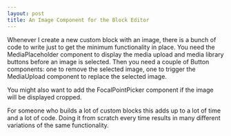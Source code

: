 ```yaml
---
layout: post
title: An Image Component for the Block Editor
---
```

Whenever I create a new custom block with an image, there is a bunch of code to write just to get the minimum functionality in place. You need the MediaPlaceholder component to display the media upload and media library buttons before an image is selected. Then you need a couple of Button components: one to remove the selected image, one to trigger the MediaUpload component to replace the selected image.

You might also want to add the FocalPointPicker component if the image will be displayed cropped. 

For someone who builds a lot of custom blocks this adds up to a lot of time and a lot of code. Doing it from scratch every time results in many different variations of the same functionality. 
